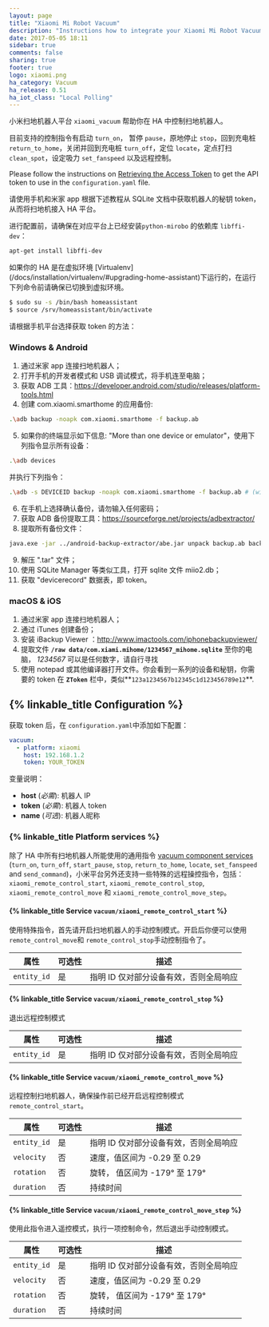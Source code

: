 ```yaml
---
layout: page
title: "Xiaomi Mi Robot Vacuum"
description: "Instructions how to integrate your Xiaomi Mi Robot Vacuum within Home Assistant."
date: 2017-05-05 18:11
sidebar: true
comments: false
sharing: true
footer: true
logo: xiaomi.png
ha_category: Vacuum
ha_release: 0.51
ha_iot_class: "Local Polling"
---
```


小米扫地机器人平台 `xiaomi_vacuum` 帮助你在 HA 中控制扫地机器人。

目前支持的控制指令有启动 `turn_on`， 暂停 `pause`，原地停止 `stop`，回到充电桩 `return_to_home`，关闭并回到充电桩 `turn_off`，定位 `locate`，定点打扫 `clean_spot`，设定吸力 `set_fanspeed` 以及远程控制。

Please follow the instructions on [Retrieving the Access Token](/components/xiaomi/#retrieving-the-access-token) to get the API token to use in the `configuration.yaml` file.

请使用手机和米家 app 根据下述教程从 SQLite 文档中获取机器人的秘钥 token，从而将扫地机接入 HA 平台。

进行配置前，请确保在对应平台上已经安装`python-mirobo` 的依赖库 `libffi-dev`：

```bash
apt-get install libffi-dev
```

<p class='note warning'>
如果你的 HA 是在虚拟环境 [Virtualenv](/docs/installation/virtualenv/#upgrading-home-assistant)下运行的，在运行下列命令前请确保已切换到虚拟环境。</p>

```bash
$ sudo su -s /bin/bash homeassistant
$ source /srv/homeassistant/bin/activate
```

请根据手机平台选择获取 token 的方法：

### Windows & Android
1. 通过米家 app 连接扫地机器人；
2. 打开手机的开发者模式和 USB 调试模式，将手机连至电脑；
3. 获取 ADB 工具：https://developer.android.com/studio/releases/platform-tools.html
4. 创建 com.xiaomi.smarthome 的应用备份:

```bash
.\adb backup -noapk com.xiaomi.smarthome -f backup.ab
```
5. 如果你的终端显示如下信息: "More than one device or emulator"，使用下列指令显示所有设备：
```bash
.\adb devices
```
并执行下列指令：

```bash
.\adb -s DEVICEID backup -noapk com.xiaomi.smarthome -f backup.ab # (with DEVICEID the device id from the previous command)
```
6. 在手机上选择确认备份，请勿输入任何密码；
7. 获取 ADB 备份提取工具：https://sourceforge.net/projects/adbextractor/
8. 提取所有备份文件：

```bash
java.exe -jar ../android-backup-extractor/abe.jar unpack backup.ab backup.tar ""
```
9. 解压 ".tar" 文件；
10. 使用 SQLite Manager 等类似工具，打开 sqlite 文件 miio2.db；
11. 获取 "devicerecord" 数据表，即 token。


### macOS & iOS
1. 通过米家 app 连接扫地机器人；
2. 通过 iTunes 创建备份；
3. 安装 iBackup Viewer ：http://www.imactools.com/iphonebackupviewer/
4. 提取文件 **`/raw data/com.xiami.mihome/1234567_mihome.sqlite`** 至你的电脑， _1234567_ 可以是任何数字，请自行寻找
5. 使用 notepad 或其他编译器打开文件。你会看到一系列的设备和秘钥，你需要的 token 在 **`ZToken`** 栏中，类似**`123a1234567b12345c1d123456789e12`**.

## {% linkable_title Configuration %}
获取 token 后，在 `configuration.yaml`中添加如下配置：

```yaml
vacuum:
  - platform: xiaomi
    host: 192.168.1.2
    token: YOUR_TOKEN
```

变量说明：
- **host** (*必需*): 机器人 IP
- **token** (*必需*): 机器人 token
- **name** (*可选*): 机器人昵称


### {% linkable_title Platform services %}

除了 HA 中所有扫地机器人所能使用的通用指令 [vacuum component services](/components/vacuum#component-services) (`turn_on`, `turn_off`, `start_pause`, `stop`, `return_to_home`, `locate`, `set_fanspeed` and `send_command`)，小米平台另外还支持一些特殊的远程操控指令，包括：
`xiaomi_remote_control_start`, `xiaomi_remote_control_stop`, `xiaomi_remote_control_move` 和 `xiaomi_remote_control_move_step`。

#### {% linkable_title Service `vacuum/xiaomi_remote_control_start` %}

使用特殊指令，首先请开启扫地机器人的手动控制模式。开启后你便可以使用`remote_control_move`和 `remote_control_stop`手动控制指令了。

| 属性    | 可选性 | 描述                                           |
|---------------------------|----------|-------------------------------------------------------|
| `entity_id`               |      是 | 指明 ID 仅对部分设备有效，否则全局响应        |

#### {% linkable_title Service `vacuum/xiaomi_remote_control_stop` %}

退出远程控制模式

| 属性    | 可选性 | 描述                                           |
|---------------------------|----------|-------------------------------------------------------|
| `entity_id`               |      是 | 指明 ID 仅对部分设备有效，否则全局响应        |

#### {% linkable_title Service `vacuum/xiaomi_remote_control_move` %}

远程控制扫地机器人，确保操作前已经开启远程控制模式 `remote_control_start`。

| 属性    | 可选性 | 描述                                           |
|---------------------------|----------|-------------------------------------------------------|
| `entity_id`               |      是 | 指明 ID 仅对部分设备有效，否则全局响应        |
| `velocity`                |       否 | 速度，值区间为 -0.29 至 0.29                        |
| `rotation`                |       否 | 旋转， 值区间为 -179° 至 179°       |
| `duration`                |       否 | 持续时间     |


#### {% linkable_title Service `vacuum/xiaomi_remote_control_move_step` %}

使用此指令进入遥控模式，执行一项控制命令，然后退出手动控制模式。

| 属性    | 可选性 | 描述                                           |
|---------------------------|----------|-------------------------------------------------------|
| `entity_id`               |      是 | 指明 ID 仅对部分设备有效，否则全局响应        |
| `velocity`                |       否 | 速度，值区间为 -0.29 至 0.29                        |
| `rotation`                |       否 | 旋转， 值区间为 -179° 至 179°        |
| `duration`                |       否 | 持续时间     |


